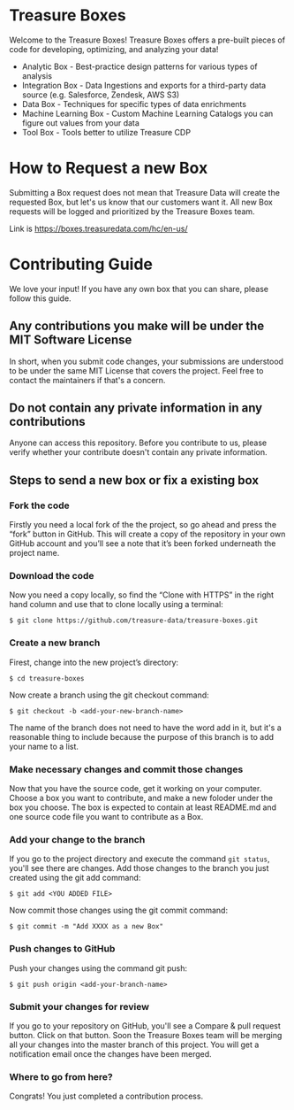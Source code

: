 # Treasure Boxes

Welcome to the Treasure Boxes!
Treasure Boxes offers a pre-built pieces of code for developing, optimizing, and analyzing your data!

* Analytic Box - Best-practice design patterns for various types of analysis
* Integration Box - Data Ingestions and exports for a third-party data source (e.g. Salesforce, Zendesk, AWS S3)
* Data Box - Techniques for specific types of data enrichments
* Machine Learning Box - Custom Machine Learning Catalogs you can figure out values from your data
* Tool Box - Tools better to utilize Treasure CDP

# How to Request a new Box

Submitting a Box request does not mean that Treasure Data will create the requested Box, but let's us know that our customers want it. All new Box requests will be logged and prioritized by the Treasure Boxes team. 

Link is https://boxes.treasuredata.com/hc/en-us/

# Contributing Guide

We love your input! If you have any own box that you can share, please follow this guide.

## Any contributions you make will be under the MIT Software License

In short, when you submit code changes, your submissions are understood to be under the same MIT License that covers the project. Feel free to contact the maintainers if that's a concern.

## Do not contain any private information in any contributions

Anyone can access this repository. Before you contribute to us, please verify whether your contribute doesn't contain any private information.

## Steps to send a new box or fix a existing box

### Fork the code

Firstly you need a local fork of the the project, so go ahead and press the “fork” button in GitHub. This will create a copy of the repository in your own GitHub account and you’ll see a note that it’s been forked underneath the project name.

### Download the code

Now you need a copy locally, so find the “Clone with HTTPS” in the right hand column and use that to clone locally using a terminal:

```
$ git clone https://github.com/treasure-data/treasure-boxes.git
```

### Create a new branch

Firest, change into the new project’s directory: 

```
$ cd treasure-boxes
```

Now create a branch using the git checkout command:

```
$ git checkout -b <add-your-new-branch-name>
```

The name of the branch does not need to have the word add in it, but it's a reasonable thing to include because the purpose of this branch is to add your name to a list.

### Make necessary changes and commit those changes

Now that you have the source code, get it working on your computer.
Choose a box you want to contribute, and make a new foloder under the box you choose.
The box is expected to contain at least README.md and one source code file you want to contribute as a Box.

### Add your change to the branch

If you go to the project directory and execute the command `git status`, you'll see there are changes.
Add those changes to the branch you just created using the git add command:

```
$ git add <YOU ADDED FILE>
```

Now commit those changes using the git commit command:

```
$ git commit -m "Add XXXX as a new Box"
```

### Push changes to GitHub

Push your changes using the command git push:

```
$ git push origin <add-your-branch-name>
```

### Submit your changes for review

If you go to your repository on GitHub, you'll see a Compare & pull request button. Click on that button.
Soon the Treasure Boxes team will be merging all your changes into the master branch of this project. You will get a notification email once the changes have been merged.

### Where to go from here?

Congrats! You just completed a contribution process.
